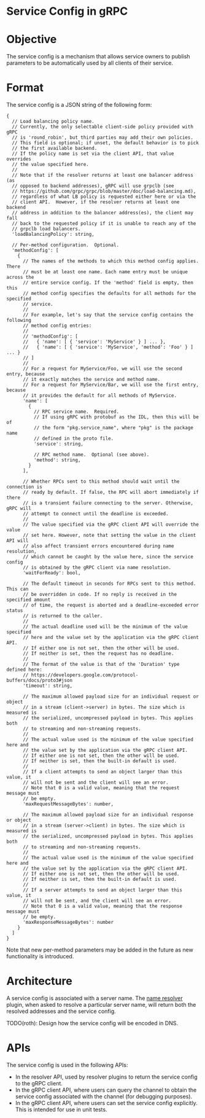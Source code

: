 Service Config in gRPC
======================

# Objective

The service config is a mechanism that allows service owners to publish
parameters to be automatically used by all clients of their service.

# Format

The service config is a JSON string of the following form:

```
{
  // Load balancing policy name.
  // Currently, the only selectable client-side policy provided with gRPC
  // is 'round_robin', but third parties may add their own policies.
  // This field is optional; if unset, the default behavior is to pick
  // the first available backend.
  // If the policy name is set via the client API, that value overrides
  // the value specified here.
  //
  // Note that if the resolver returns at least one balancer address (as
  // opposed to backend addresses), gRPC will use grpclb (see
  // https://github.com/grpc/grpc/blob/master/doc/load-balancing.md),
  // regardless of what LB policy is requested either here or via the
  // client API.  However, if the resolver returns at least one backend
  // address in addition to the balancer address(es), the client may fall
  // back to the requested policy if it is unable to reach any of the
  // grpclb load balancers.
  'loadBalancingPolicy': string,

  // Per-method configuration.  Optional.
  'methodConfig': [
    {
      // The names of the methods to which this method config applies. There
      // must be at least one name. Each name entry must be unique across the
      // entire service config. If the 'method' field is empty, then this
      // method config specifies the defaults for all methods for the specified
      // service.
      //
      // For example, let's say that the service config contains the following
      // method config entries:
      //
      // 'methodConfig': [
      //   { 'name': [ { 'service': 'MyService' } ] ... },
      //   { 'name': [ { 'service': 'MyService', 'method': 'Foo' } ] ... }
      // ]
      //
      // For a request for MyService/Foo, we will use the second entry, because
      // it exactly matches the service and method name.
      // For a request for MyService/Bar, we will use the first entry, because
      // it provides the default for all methods of MyService.
      'name': [
        {
          // RPC service name.  Required.
          // If using gRPC with protobuf as the IDL, then this will be of
          // the form "pkg.service_name", where "pkg" is the package name
          // defined in the proto file.
          'service': string,

          // RPC method name.  Optional (see above).
          'method': string,
        }
      ],

      // Whether RPCs sent to this method should wait until the connection is
      // ready by default. If false, the RPC will abort immediately if there
      // is a transient failure connecting to the server. Otherwise, gRPC will
      // attempt to connect until the deadline is exceeded.
      //
      // The value specified via the gRPC client API will override the value
      // set here. However, note that setting the value in the client API will
      // also affect transient errors encountered during name resolution,
      // which cannot be caught by the value here, since the service config
      // is obtained by the gRPC client via name resolution.
      'waitForReady': bool,

      // The default timeout in seconds for RPCs sent to this method. This can
      // be overridden in code. If no reply is received in the specified amount
      // of time, the request is aborted and a deadline-exceeded error status
      // is returned to the caller.
      //
      // The actual deadline used will be the minimum of the value specified
      // here and the value set by the application via the gRPC client API.
      // If either one is not set, then the other will be used.
      // If neither is set, then the request has no deadline.
      //
      // The format of the value is that of the 'Duration' type defined here:
      // https://developers.google.com/protocol-buffers/docs/proto3#json
      'timeout': string,

      // The maximum allowed payload size for an individual request or object
      // in a stream (client->server) in bytes. The size which is measured is
      // the serialized, uncompressed payload in bytes. This applies both
      // to streaming and non-streaming requests.
      //
      // The actual value used is the minimum of the value specified here and
      // the value set by the application via the gRPC client API.
      // If either one is not set, then the other will be used.
      // If neither is set, then the built-in default is used.
      //
      // If a client attempts to send an object larger than this value, it
      // will not be sent and the client will see an error.
      // Note that 0 is a valid value, meaning that the request message must
      // be empty.
      'maxRequestMessageBytes': number,

      // The maximum allowed payload size for an individual response or object
      // in a stream (server->client) in bytes. The size which is measured is
      // the serialized, uncompressed payload in bytes. This applies both
      // to streaming and non-streaming requests.
      //
      // The actual value used is the minimum of the value specified here and
      // the value set by the application via the gRPC client API.
      // If either one is not set, then the other will be used.
      // If neither is set, then the built-in default is used.
      //
      // If a server attempts to send an object larger than this value, it
      // will not be sent, and the client will see an error.
      // Note that 0 is a valid value, meaning that the response message must
      // be empty.
      'maxResponseMessageBytes': number
    }
  ]
}
```

Note that new per-method parameters may be added in the future as new
functionality is introduced.

# Architecture

A service config is associated with a server name.  The [name
resolver](naming.md) plugin, when asked to resolve a particular server
name, will return both the resolved addresses and the service config.

TODO(roth): Design how the service config will be encoded in DNS.

# APIs

The service config is used in the following APIs:

- In the resolver API, used by resolver plugins to return the service
  config to the gRPC client.
- In the gRPC client API, where users can query the channel to obtain
  the service config associated with the channel (for debugging
  purposes).
- In the gRPC client API, where users can set the service config
  explicitly.  This is intended for use in unit tests.
